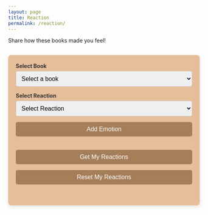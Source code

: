 ```yaml
---
layout: page 
title: Reaction
permalink: /reaction/
---
```


<style>

    form {
        margin-bottom: 20px;
    }

    .container {
        max-width: 800px;
        margin: 30px auto;
        padding: 20px;
        background-color: #e6be9a;
        border-radius: 8px;
        box-shadow: 0 4px 10px rgba(0, 0, 0, 0.1);
    }

    h1, h2, h3 {
        color: #4A4A4A;
    }

    h2 {
        margin: 20px 0 10px;
        font-size: 1.5em;
        color: #4A4A4A;
    }

    label {
        display: block;
        margin-bottom: 5px;
        font-weight: bold;
        color: #333;
    }

    input, select, button {
        width: 100%;
        padding: 10px;
        margin-bottom: 15px;
        border: 1px solid #ccc;
        border-radius: 5px;
        font-size: 16px;
    }

    button {
        background-color: #A57E5A;
        color: white;
        font-size: 16px;
        cursor: pointer;
        border: none;
    }

    button:hover {
        background-color: #8F5A3E;
        transition: 0.3s;
    }

    .results {
        margin-top: 20px;
        color: black;
    }

    .emotion-item {
        background-color: #F8F0E3;
        margin: 10px 0;
        padding: 15px;
        border-radius: 5px;
        border: 1px solid #E0C7A0;
        display: flex;
        justify-content: space-between;
        align-items: center;
    }
</style>

<input type="hidden" id="userId" value="1"> 

<div>
    <p> Share how these books made you feel! </p>
</div>

<div class="container">
    <form id="addEmotionForm">
        <label for="bookDropdown">Select Book</label>
        <select id="bookDropdown" required>
            <option value="">Select a book</option>
        </select>
        <label for="addReactionType">Select Reaction</label>
        <select id="addReactionType" required>
            <option value="">Select Reaction</option>
            <option value="🎉">🎉 Happy</option>
            <option value="👍">👍 Good</option>
            <option value="❤️">❤️ Loved</option>
            <option value="😂">😂 Hilarious</option>
            <option value="😢">😢 Sad</option>
            <option value="🔥">🔥 Hot</option>
            <option value="😎">😎 Cool</option>
            <option value="🤔">🤔 Ponderous</option>
            <option value="💔">💔 Heart Broken</option>
            <option value="🎈">🎈 Drifting Away</option>
            <option value="✨">✨ Magical</option>
            <option value="🍀">🍀 Lucky</option>
            <option value="🌈">🌈 Rainbow</option>
        </select>
        <button type="submit">Add Emotion</button>
    </form>
    <!-- <button id="getBookReactionsButton">Get Book Reactions</button> -->
    <button id="getUserReactionsButton">Get My Reactions</button>
    <button id="resetUserReactionsButton">Reset My Reactions</button>
    <div id="addedEmotions" class="results"></div>
    <div id="reactionsList" class="results"></div>
</div>

<script type="module">
    import { pythonURI, fetchOptions } from '{{ site.baseurl }}/assets/js/api/config.js';

    document.addEventListener('DOMContentLoaded', async () => {
        try {
            const books = await fetchBooks();
            populateBookDropdown(books);
        } catch (error) {
            console.error('Error fetching books:', error);
        }
    });

    async function fetchBooks() {
        const URL = `${pythonURI}/api/wishlist/books`;
        try {
            const response = await fetch(URL, fetchOptions);
            if (!response.ok) throw new Error(`Failed to fetch books: ${response.status}`);
            return await response.json();
        } catch (error) {
            console.error('Error:', error);
            return [];
        }
    }

    function populateBookDropdown(books) {
        const dropdown = document.getElementById('bookDropdown');
        dropdown.innerHTML = '<option value="">Select a book</option>';
        books.forEach((book) => {
            const option = document.createElement('option');
            option.value = JSON.stringify({ id: book.id, title: book.title, author: book.author });
            option.textContent = `${book.title} by ${book.author}`;
            dropdown.appendChild(option);
        });
    }

    document.getElementById('getBookReactionsButton').addEventListener('click', async () => {
        const bookDropdown = document.getElementById('bookDropdown');
        const selectedOption = bookDropdown.options[bookDropdown.selectedIndex];

        if (!selectedOption.value) {
            showStatusMessage('Please select a book.', false);
            return;
        }

        const bookData = JSON.parse(selectedOption.value);
        const bookId = bookData.id;

        try {
            const response = await fetch(`${pythonURI}/api/emotion/${bookId}`, fetchOptions);
            if (!response.ok) throw new Error(await response.text());

            const data = await response.json();
            displayReactions(data.emotions);
        } catch (error) {
            showStatusMessage(`Failed to fetch reactions: ${error.message}`, false);
        }
    });

    document.getElementById('getUserReactionsButton').addEventListener('click', async () => {
        const userId = document.getElementById('userId').value;

        try {
            const response = await fetch(`${pythonURI}/api/emotion/user/${userId}`, fetchOptions);
            if (!response.ok) throw new Error(await response.text());

            const data = await response.json();
            displayReactions(data.emotions);
        } catch (error) {
            showStatusMessage(`Failed to fetch reactions: ${error.message}`, false);
        }
    });

    document.getElementById('resetUserReactionsButton').addEventListener('click', async () => {
        const userId = document.getElementById('userId').value;

        if (!confirm("Are you sure you want to reset all your reactions? This cannot be undone.")) return;

        try {
            const response = await fetch(`${pythonURI}/api/emotion/reset_reactions/${userId}`, {
                ...fetchOptions,
                method: 'DELETE',
            });

            if (!response.ok) throw new Error(await response.text());

            document.getElementById('reactionsList').innerHTML = ''; // Clear UI
            showStatusMessage('All your reactions have been reset.');
        } catch (error) {
            showStatusMessage(`Failed to reset reactions: ${error.message}`, false);
        }
    });

    function displayReactions(emotions) {
        const reactionsList = document.getElementById('reactionsList');
        reactionsList.innerHTML = '';

        if (!emotions.length) {
            reactionsList.innerHTML = '<p>No reactions found.</p>';
            return;
        }

        emotions.forEach(emotion => {
            const emotionItem = document.createElement('div');
            emotionItem.className = 'emotion-item';
            emotionItem.innerHTML = `
                <span>📖 <b>${emotion.title_id}</b> by ${emotion.author_id} — Reaction: <span class="reaction-text">${emotion.reaction_type}</span></span>
            `;
            reactionsList.appendChild(emotionItem);
        });
    }
</script>